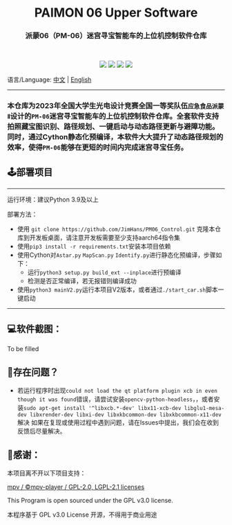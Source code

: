 <p align="center">
<h1 align="center"> PAIMON 06 Upper Software </h1>
<h3 align="center">派蒙06（PM-06）迷宫寻宝智能车的上位机控制软件仓库</h3>
<br/>
<p align="center">
<img src="https://img.shields.io/badge/build-passing-green.svg?style=flat-square">
<img src="https://img.shields.io/badge/Award-CNUSOC 1st,2023-yellow.svg?style=flat-square">
<img src="https://img.shields.io/badge/Contributors-3-blue.svg?style=flat-square">
<img src="https://img.shields.io/badge/License-GPL v3.0-purple.svg?style=flat-square">
</p>

语言/Language:
[中文](https://github.com/JimHans/PM06_Control/blob/master/README.md) | [English](https://github.com/JimHans/PM06_Control/blob/master/README_EN.md)

---

### 本仓库为2023年全国大学生光电设计竞赛全国一等奖队伍`应急食品派蒙Ⅱ`设计的`PM-06`迷宫寻宝智能车的上位机控制软件仓库。全套软件支持拍照藏宝图识别、路径规划、一键启动与动态路径更新与避障功能。同时，通过Cython静态化预编译，本软件大大提升了动态路径规划的效率，使得`PM-06`能够在更短的时间内完成迷宫寻宝任务。

## 🕹部署项目
---
运行环境：建议Python 3.9及以上

部署方法：
- 使用 `git clone https://github.com/JimHans/PM06_Control.git` 克隆本仓库到开发板桌面，请注意开发板需要至少支持aarch64指令集
- 使用`pip3 install -r requirements.txt`安装本项目依赖
- 使用Cython对`Astar.py` `MapScan.py` `Identify.py`进行静态化预编译，步骤如下：
    - 运行`python3 setup.py build_ext --inplace`进行预编译
    - 检测是否正常编译，若无报错则编译成功
- 使用`python3 mainV2.py`运行本项目V2版本，或者通过`./start_car.sh`脚本一键启动

- ---

## 💻软件截图：

To be filled

## 🤔存在问题？
- 若运行程序时出现`could not load the qt platform plugin xcb in even though it was found`错误，请尝试安装`opencv-python-headless`，，或者安装`sudo apt-get install '^libxcb.*-dev' libx11-xcb-dev libglu1-mesa-dev libxrender-dev libxi-dev libxkbcommon-dev libxkbcommon-x11-dev `解决
如果在复现或使用过程中遇到问题，请在Issues中提出，我们会在收到反馈后尽量解决。

## 🧡感谢：

本项目离不开以下项目支持：

[mpv / ©mpv-player / GPL-2.0, LGPL-2.1 licenses][1]  


This Program is open sourced under the GPL v3.0 license.

本程序基于 GPL v3.0 License 开源，不得用于商业用途

[1]: https://github.com/mpv-player/mpv